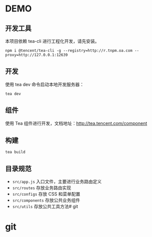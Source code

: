 DEMO
======================

## 开发工具

本项目依赖 tea-cli 进行工程化开发，请先安装。

```
npm i @tencent/tea-cli -g --registry=http://r.tnpm.oa.com --proxy=http://127.0.0.1:12639
```

## 开发

使用 tea dev 命令启动本地开发服务器：

```
tea dev
```

## 组件

使用 Tea 组件进行开发，文档地址：http://tea.tencent.com/component

## 构建

```
tea build
```

## 目录规范

- `src/app.js` 入口文件，主要进行业务路由定义
- `src/routes` 存放业务路由实现
- `src/configs` 存放 CSS 和菜单配置
- `src/components` 存放公共业务组件
- `src/utils` 存放公共工具方法# git
# git
